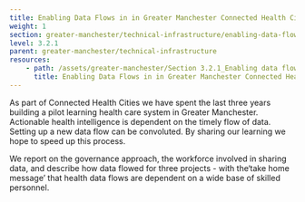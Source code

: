 ```yaml
---
title: Enabling Data Flows in in Greater Manchester Connected Health City
weight: 1
section: greater-manchester/technical-infrastructure/enabling-data-flows-in-in-greater-manchester-connected-health-city
level: 3.2.1
parent: greater-manchester/technical-infrastructure
resources: 
    - path: /assets/greater-manchester/Section 3.2.1_Enabling data flows in Greater Manchester Connected Health City v1.3 clean.pdf
      title: Enabling Data Flows in in Greater Manchester Connected Health City
---
```

As part of Connected	Health	Cities we have spent	the last three years	building a pilot learning health care system in Greater	Manchester. Actionable health intelligence is dependent	on the	timely	flow of data.	Setting up a new data flow can be convoluted. By	sharing our learning	we hope to speed up this process.	

We report on the governance	approach, the	workforce involved in sharing data, and describe	how data flowed for three projects	- with	the‘take home	message’ that	health	data flows are dependent on	a wide	base of skilled personnel.	

        
